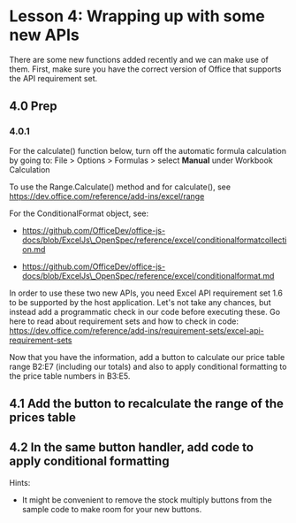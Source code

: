 # Lesson 4: Wrapping up with some new APIs

There are some new functions added recently and we can make use of them. First, make sure you have the correct version of Office that supports the API requirement set.

## 4.0 Prep

### 4.0.1

For the calculate() function below, turn off the automatic formula calculation by going to:
File > Options > Formulas > select **Manual** under Workbook Calculation

To use the Range.Calculate() method and for calculate(), see https://dev.office.com/reference/add-ins/excel/range

For the ConditionalFormat object, see:

- <https://github.com/OfficeDev/office-js-docs/blob/ExcelJs\_OpenSpec/reference/excel/conditionalformatcollection.md>

- <https://github.com/OfficeDev/office-js-docs/blob/ExcelJs\_OpenSpec/reference/excel/conditionalformat.md>

In order to use these two new APIs, you need Excel API requirement set 1.6 to be supported by the host application. Let's not take any chances, but instead add a programmatic check in our code before executing these. Go here to read about requirement sets and how to check in code:
<https://dev.office.com/reference/add-ins/requirement-sets/excel-api-requirement-sets>

Now that you have the information, add a button to calculate our price table range B2:E7 (including our totals) and also to apply conditional formatting to the price table numbers in B3:E5.

## 4.1 Add the button to recalculate the range of the prices table

## 4.2 In the same button handler, add code to apply conditional formatting


Hints:

- It might be convenient to remove the stock multiply buttons from the sample code to make room for your new buttons.

